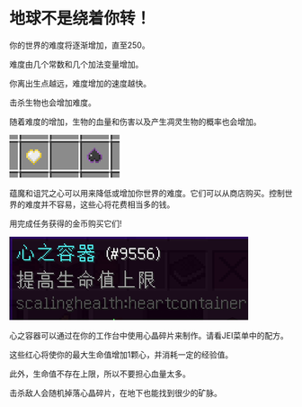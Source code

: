 # 地球不是绕着你转！

你的世界的难度将逐渐增加，直至250。

难度由几个常数和几个加法变量增加。

你离出生点越远，难度增加的速度越快。

击杀生物也会增加难度。

随着难度的增加，生物的血量和伤害以及产生凋灵生物的概率也会增加。

![蕴魔之心和诅咒之心](hearts.png)

蕴魔和诅咒之心可以用来降低或增加你世界的难度。它们可以从商店购买。控制世界的难度并不容易，这些心将花费相当多的钱。

用完成任务获得的金币购买它们!

![心之容器](heartcontainer.png)

心之容器可以通过在你的工作台中使用心晶碎片来制作。请看JEI菜单中的配方。

这些红心将使你的最大生命值增加1颗心，并消耗一定的经验值。

此外，生命值不存在上限，所以不要担心血量太多。

击杀敌人会随机掉落心晶碎片，在地下也能找到很少的矿脉。





